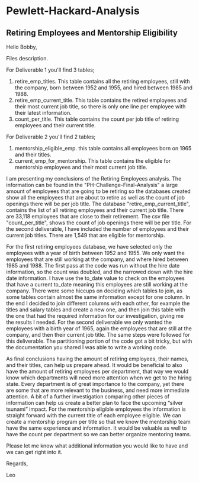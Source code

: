 # Pewlett-Hackard-Analysis

## Retiring Employees and Mentorship Eligibility

Hello Bobby, 

Files description. 

For Deliverable 1 you'll find 3 tables;

1) retire_emp_titles. This table contains all the retiring employees, still with the company, born between 1952 and 1955, and hired between 1985 and 1988.
2) retire_emp_current_title. This table contains the retired employees and their most current job title, so there is only one line per employee with their latest information.
3) count_per_title. This table contains the count per job title of retiring employees and their current title.

For Deliverable 2 you'll find 2 tables;

1) mentorship_eligible_emp. this table contains all employees born on 1965 and their titles.
2) current_emp_for_mentorship. This table contains the eligible for mentorship employees and their most current job title.

I am presenting my conclusions of the Retiring Employees analysis. The information can be found in the "PH-Challenge-Final-Analysis" a large amount of employees that are going to be retiring so the databases created show all the employees that are about to retire as well as the count of job openings there will be per job title. The database "retire_emp_current_title", contains the list of all retiring employees and their current job title. There are 33,118 employees that are close to their retirement. The csv file "count_per_title", shows the count of job openings there will be per title. For the second deliverable, I have included the number of employees and their current job titles. There are 1,549 that are eligible for mentorship.

For the first retiring employees database, we have selected only the employees with a year of birth between 1952 and 1955. We only want the employees that are still working at the company, and where hired between 1985 and 1988. The first pass at the code was run without the hire date information, so the count was doubled, and the narrowed down with the hire date information. I have use the to_date value to check on the employees that have a current to_date meaning this employees are still working at the company. There were some hiccups on deciding which tables to join, as some tables contain almost the same information except for one column. In the end I decided to join different columns with each other, for example the titles and salary tables and create a new one, and then join this table with the one that had the required information for our investigation, giving me the results I needed. For the second deliverable we only wanted the employees with a birth year of 1965, again the employees that are still at the company, and then their current job title. The same steps were followed for this deliverable. The partitioning portion of the code got a bit tricky, but with the documentation you shared I was able to write a working code.

As final conclusions having the amount of retiring employees, their names, and their titles, can help us prepare ahead. It would be beneficial to also have the amount of retiring employees per department, that way we would know which departments will need more attention when we get to the hiring state. Every department is of great importance to the company, yet there are some that are more relevant to the business, and need more immediate attention. A bit of a further investigation comparing other pieces of information can help us create a better plan to face the upcoming “silver tsunami” impact. For the mentorship eligible employees the information is straight forward with the current title of each employee eligible. We can create a mentorship program per title so that we know the mentorship team have the same experience and information. It would be valuable as well to have the count per department so we can better organize mentoring teams. 

Please let me know what additional information you would like to have and we can get right into it. 

Regards, 

Leo
